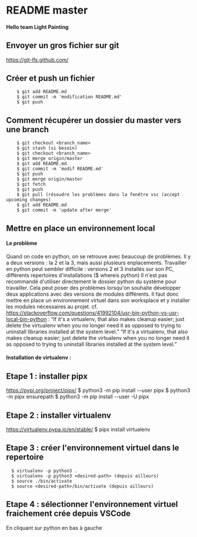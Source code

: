 # README master

#### Hello team Light Painting




## Envoyer un gros fichier sur git
  https://git-lfs.github.com/


## Créer et push un fichier
        $ git add README.md
        $ git commit -m 'modification README.md'
        $ git push


## Comment récupérer un dossier du master vers une branch
        $ git checkout <branch_name>
        $ git stash (si besoin)
        $ git checkout <branch_name>
        $ git merge origin/master
        $ git add README.md 
        $ git commit -m 'modif README.md'
        $ git push
        $ git merge origin/master
        $ git fetch
        $ git push
        $ git pull (résoudre les problèmes dans la fenêtre vsc (accept upcoming changes)
        $ git add README.md
        $ git commit -m 'update after merge'



## Mettre en place un environnement local

#### Le problème
Quand on code en python, on se retrouve avec beaucoup de problèmes.
Il y a deux versions : la 2 et la 3, mais aussi plusieurs enplacements.
Travailler en python peut sembler difficile : versions 2 et 3 installés sur son PC, différents repertoires d'installations ($ whereis python)
Il n'est pas recommandé d'utiliser directement le dossier python du système pour travailler.
Cela peut poser des problèmes lorsqu'on souhaite développer deux applications avec des versions de modules différents.
Il faut donc mettre en place un environnement virtuel dans son worksplace et y installer les modules nécessaires au projet.
cf. https://stackoverflow.com/questions/41992104/usr-bin-python-vs-usr-local-bin-python :
“If it's a virtualenv, that also makes cleanup easier; just delete the virtualenv when you no longer need it as opposed to trying to uninstall libraries installed at the system level.”
“If it's a virtualenv, that also makes cleanup easier; just delete the virtualenv when you no longer need it as opposed to trying to uninstall libraries installed at the system level.”


#### Installation de virtualenv : 

## Etape 1 : installer pipx
https://pypi.org/project/pipx/
      $ python3 -m pip install --user pipx
      $ python3 -m pipx ensurepath
      $ python3 -m pip install --user -U pipx
      
## Etape 2 : installer virtualenv 
https://virtualenv.pypa.io/en/stable/
      $ pipx install virtualenv

## Etape 3 : créer l'environnement virtuel dans le repertoire
      $ virtualenv -p python3 .
      $ virtualenv -p python3 <desired-path> (depuis ailleurs)
      $ source ./bin/activate
      $ source <desired-path>/bin/activate (depuis ailleurs)

## Etape 4 : sélectionner l'environnement virtuel fraichement crée depuis VSCode
En cliquant sur python en bas à gauche
